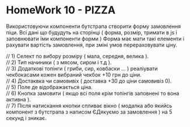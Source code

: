 # HomeWork 10 - PIZZA

Використовуючи компоненти бутстрапа створити форму замовлення піци. Всі дані що будудуть на сторінці ( форма, розмір, тримати в js  і заповнювати їми компоненти форми ) 
Форма має мати такі елементи і рахувати вартість замовлення, при зміні умов перераховувати ціну.

// 1) Селект по вибору розміру ( мала, середня, велика ).  
// 2) Тип начиники ( з мясом, сиром і т.д ).  
// 3) Додаткові топінги ( гриби, сир, ковбаски ... )  реаліувати чекбокасами кожен вибраний чекбок +10 грн до ціни.  
// 4) Достаквка чи самовивіх ( доставка +30 до ціни самовивіз 0).  
// 5) Поле де відображається ціна.  
// 6) Кнопка замовити ( якщо всі поля крім топінгів заповнені то вона активна ).  
// 7) Після натискання кнопки спливає вікно ( модалка або якийсь компонент з бутстрапа з написом ЄДякуємо за замовлення )  на 5 секунд і зникає.  